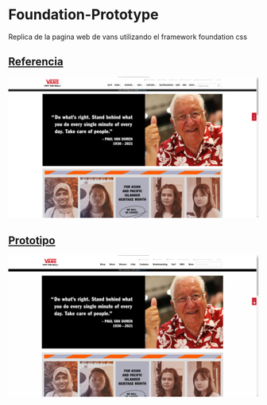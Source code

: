 # Foundation-Prototype

Replica de la pagina web de vans utilizando el framework foundation css

## [Referencia](https://www.vans.com/)
![referencia](/captures/reference.png)

## [Prototipo](https://jcanotorr06.github.io/Foundation-Prototype/index.html)
![resultado](/captures/replica.png)
